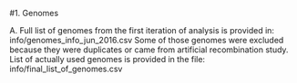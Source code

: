 #1. Genomes

A. Full list of genomes from the first iteration of analysis is provided in:
info/genomes_info_jun_2016.csv
Some of those genomes were excluded because they were duplicates or came from artificial recombination study.
List of actually used genomes is provided in the file:
info/final_list_of_genomes.csv 

